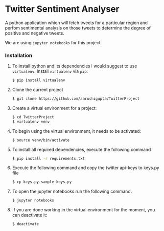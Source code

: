 # Twitter Sentiment Analyser
A python application which will fetch tweets for a particular region and perfom sentimental analysis on those tweets to determine the degree of positive and negative tweets.

We are using `jupyter notebooks` for this project.
### Installation
1. To install python and its dependencies I would suggest to use `virtualenv`. Install `virtualenv` via `pip`:
    ```sh
    $ pip install virtualenv
    ```
2. Clone the current project 
     ```sh
    $ git clone https://github.com/aarushigupta/TwitterProject
    ```
3. Create a virtual environment for a project:
    ```sh
    $ cd TwitterProject
    $ virtualenv venv
    ```
4. To begin using the virtual environment, it needs to be activated:
    ```sh
    $ source venv/bin/activate
    ```
5. To install all required dependencies, execute the following command
     ```sh
    $ pip install -r requirements.txt
    ```
6.  Execute the following command and copy the twitter api-keys to keys.py file
     ```sh
    $ cp keys.py.sample keys.py
    ``` 
7. To open the jupyter notebooks run the following command.
    ```sh
    $ jupyter notebooks
    ```
8. If you are done working in the virtual environment for the moment, you can deactivate it:
    ```sh
    $ deactivate
    ```
   [giturl]: <https://github.com/aarushigupta/TwitterProject>
